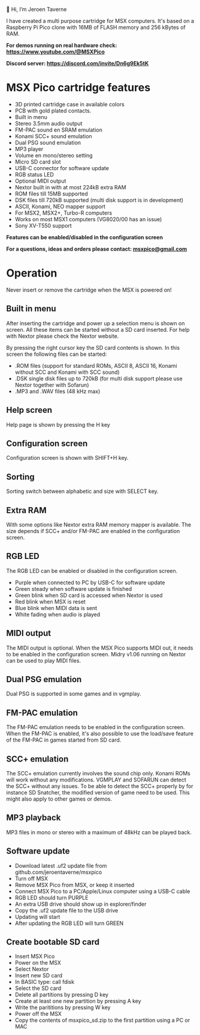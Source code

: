 👋 Hi, I’m Jeroen Taverne

I have created a multi purpose cartridge for MSX computers. It's based on a Raspberry Pi Pico clone with 16MB of FLASH memory and 256 kBytes of RAM.

**For demos running on real hardware check: https://www.youtube.com/@MSXPico**

**Discord server: https://discord.com/invite/Dn6g9Ek5tK**

# MSX Pico cartridge features

- 3D printed cartridge case in available colors
- PCB with gold plated contacts.
- Built in menu
- Stereo 3.5mm audio output
- FM-PAC sound en SRAM emulation
- Konami SCC+ sound emulation
- Dual PSG sound emulation
- MP3 player
- Volume en mono/stereo setting
- Micro SD card slot
- USB-C connector for software update
- RGB status LED
- Optional MIDI output
- Nextor built in with at most 224kB extra RAM
- ROM files till 15MB supported
- DSK files till 720kB supported (multi disk support is in development)
- ASCII, Konami, NEO mapper support
- For MSX2, MSX2+, Turbo-R computers
- Works on most MSX1 computers (VG8020/00 has an issue)
- Sony XV-T550 support

**Features can be enabled/disabled in the configuration screen**

**For a questions, ideas and orders please contact: msxpico@gmail.com**

# Operation

Never insert or remove the cartridge when the MSX is powered on!
 
## Built in menu
After inserting the cartridge and power up a selection menu is shown on screen. All these items can be started without a SD card inserted. For help with Nextor please check the Nextor website.

By pressing the right cursor key the SD card contents is shown. In this screen the following files can be started:

-	.ROM files (support for standard ROMs, ASCII 8, ASCII 16, Konami without SCC and Konami with SCC sound)
-	.DSK single disk files up to 720kB (for multi disk support please use Nextor together with Sofarun)
-	.MP3 and .WAV files (48 kHz max)

## Help screen
Help page is shown by pressing the H key

## Configuration screen
Configuration screen is shown with SHIFT+H key.

## Sorting
Sorting switch between alphabetic and size with SELECT key.

## Extra RAM
With some options like Nextor extra RAM memory mapper is available. The size depends if SCC+ and/or FM-PAC are enabled in the configuration screen.

## RGB LED
The RGB LED can be enabled or disabled in the configuration screen.

-	Purple when connected to PC by USB-C for software update
-	Green steady when software update is finished
-	Green blink when SD card is accessed when Nextor is used
-	Red blink when MSX is reset
-	Blue blink when MIDI data is sent
-	White fading when audio is played

## MIDI output
The MIDI output is optional. When the MSX Pico supports MIDI out, it needs to be enabled in the configuration screen. Midry v1.06 running on Nextor can be used to play MIDI files.

## Dual PSG emulation
Dual PSG is supported in some games and in vgmplay.

## FM-PAC emulation
The FM-PAC emulation needs to be enabled in the configuration screen. When the FM-PAC is enabled, it's also possible to use the load/save feature of the FM-PAC in games started from SD card.

## SCC+ emulation
The SCC+ emulation currently involves the sound chip only. Konami ROMs will work without any modifications. VGMPLAY and SOFARUN can detect the SCC+ without any issues. To be able to detect the SCC+ properly by for instance SD Snatcher, the modified version of game need to be used. This might also apply to other games or demos.

## MP3 playback
MP3 files in mono or stereo with a maximum of 48kHz can be played back.

## Software update
- Download latest .uf2 update file from github.com/jeroentaverne/msxpico
- Turn off MSX
- Remove MSX Pico from MSX, or keep it inserted
- Connect MSX Pico to a PC/Apple/Linux computer using a USB-C cable
- RGB LED should turn PURPLE
- An extra USB drive should show up in explorer/finder
- Copy the .uf2 update file to the USB drive
- Updating will start
- After updating the RGB LED will turn GREEN

## Create bootable SD card
- Insert MSX Pico
- Power on the MSX
- Select Nextor
- Insert new SD card
- In BASIC type: call fdisk
- Select the SD card
- Delete all partitions by pressing D key
- Create at least one new partition by pressing A key
- Write the parititions by pressing W key
- Power off the MSX
- Copy the contents of msxpico_sd.zip to the first partition using a PC or MAC
